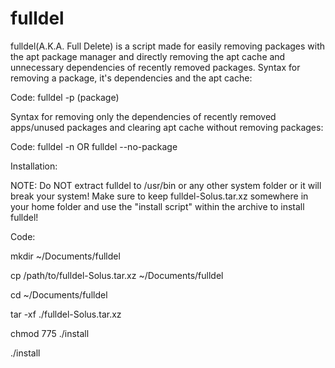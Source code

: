 # fulldel
fulldel(A.K.A. Full Delete) is a script made for easily removing packages with the apt package manager and directly
removing the apt cache and unnecessary dependencies of recently removed packages.
Syntax for removing a package, it's dependencies and the apt cache:

Code:
fulldel -p (package)

Syntax for removing only the dependencies of recently removed apps/unused packages and clearing apt cache without
removing packages:

Code:
fulldel -n
OR
fulldel --no-package

Installation:

NOTE: Do NOT extract fulldel to /usr/bin or any other system folder or it will break your system!
Make sure to keep fulldel-Solus.tar.xz somewhere in your home folder and use the "install script" within
the archive to install fulldel!

Code:

mkdir ~/Documents/fulldel

cp /path/to/fulldel-Solus.tar.xz ~/Documents/fulldel

cd ~/Documents/fulldel

tar -xf ./fulldel-Solus.tar.xz

chmod 775 ./install

./install
